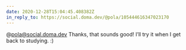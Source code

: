 ```yaml
---
date: 2020-12-28T15:04:45.408382Z
in_reply_to: https://social.doma.dev/@pola/105444616347023170
---
```

@pola@social.doma.dev Thanks, that sounds good! I’ll try it when I get back to studying. :)
